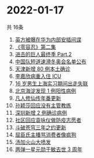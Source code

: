 # 2022-01-17
  共 16条

  <!-- BEGIN -->
  <!-- 最后更新时间:Mon Jan 17 2022 02:04:09 GMT+0000 (Coordinated Universal Time) -->
  1. [英方被曝在华为内部安插间谍](https://www.zhihu.com/search?q=华为)
1. [《零容忍》第二集](https://www.zhihu.com/search?q=零容忍)
1. [进击的巨人最终季 Part.2](https://www.zhihu.com/search?q=进击的巨人)
1. [中国队短道速滑冬奥会名单公布](https://www.zhihu.com/search?q=短道速滑名单)
1. [天津新增 80 例本土确诊](https://www.zhihu.com/search?q=天津疫情)
1. [李嘉欣病重入住 ICU](https://www.zhihu.com/search?q=李嘉欣)
1. [16 岁男生上海实习期间出走失联](https://www.zhihu.com/search?q=男生实习期间出走失联)
1. [北京海淀发现 1 例阳性病例](https://www.zhihu.com/search?q=北京疫情)
1. [凡人修仙传年番更新 ](https://www.zhihu.com/search?q=凡人修仙传)
1. [孙颖莎回应没有主管教练](https://www.zhihu.com/search?q=孙颖莎)
1. [深圳新增 2 例确诊病例](https://www.zhihu.com/search?q=深圳疫情)
1. [社区回应袁咏仪做防疫志愿者](https://www.zhihu.com/search?q=袁咏仪)
1. [斗破苍穹三年之约更新](https://www.zhihu.com/search?q=斗破苍穹三年之约)
1. [屈臣氏主播骂消费者像疯狗](https://www.zhihu.com/search?q=屈臣氏)
1. [汤加火山大喷发](https://www.zhihu.com/search?q=汤加火山喷发)
1. [两弹一星元勋于敏去世 3 周年](https://www.zhihu.com/search?q=于敏去世3周年)
  <!-- END -->
  